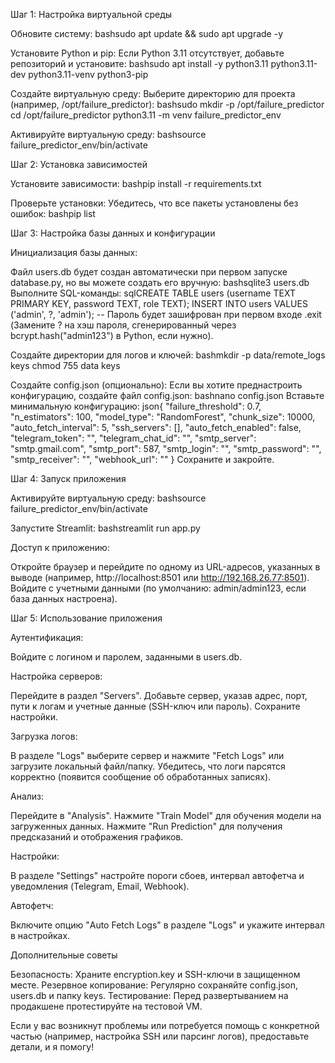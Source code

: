 Шаг 1: Настройка виртуальной среды

Обновите систему:
bashsudo apt update && sudo apt upgrade -y

Установите Python и pip:
Если Python 3.11 отсутствует, добавьте репозиторий и установите:
bashsudo apt install -y python3.11 python3.11-dev python3.11-venv python3-pip

Создайте виртуальную среду:
Выберите директорию для проекта (например, /opt/failure_predictor):
bashsudo mkdir -p /opt/failure_predictor
cd /opt/failure_predictor
python3.11 -m venv failure_predictor_env

Активируйте виртуальную среду:
bashsource failure_predictor_env/bin/activate



Шаг 2: Установка зависимостей

Установите зависимости:
bashpip install -r requirements.txt

Проверьте установки:
Убедитесь, что все пакеты установлены без ошибок:
bashpip list

Шаг 3: Настройка базы данных и конфигурации

Инициализация базы данных:

Файл users.db будет создан автоматически при первом запуске database.py, но вы можете создать его вручную:
bashsqlite3 users.db
Выполните SQL-команды:
sqlCREATE TABLE users (username TEXT PRIMARY KEY, password TEXT, role TEXT);
INSERT INTO users VALUES ('admin', ?, 'admin'); -- Пароль будет зашифрован при первом входе
.exit
(Замените ? на хэш пароля, сгенерированный через bcrypt.hash("admin123") в Python, если нужно).


Создайте директории для логов и ключей:
bashmkdir -p data/remote_logs keys
chmod 755 data keys

Создайте config.json (опционально):
Если вы хотите преднастроить конфигурацию, создайте файл config.json:
bashnano config.json
Вставьте минимальную конфигурацию:
json{
    "failure_threshold": 0.7,
    "n_estimators": 100,
    "model_type": "RandomForest",
    "chunk_size": 10000,
    "auto_fetch_interval": 5,
    "ssh_servers": [],
    "auto_fetch_enabled": false,
    "telegram_token": "",
    "telegram_chat_id": "",
    "smtp_server": "smtp.gmail.com",
    "smtp_port": 587,
    "smtp_login": "",
    "smtp_password": "",
    "smtp_receiver": "",
    "webhook_url": ""
}
Сохраните и закройте.



Шаг 4: Запуск приложения

Активируйте виртуальную среду:
bashsource failure_predictor_env/bin/activate

Запустите Streamlit:
bashstreamlit run app.py

Доступ к приложению:

Откройте браузер и перейдите по одному из URL-адресов, указанных в выводе (например, http://localhost:8501 или http://192.168.26.77:8501).
Войдите с учетными данными (по умолчанию: admin/admin123, если база данных настроена).




Шаг 5: Использование приложения

Аутентификация:

Войдите с логином и паролем, заданными в users.db.


Настройка серверов:

Перейдите в раздел "Servers".
Добавьте сервер, указав адрес, порт, пути к логам и учетные данные (SSH-ключ или пароль).
Сохраните настройки.


Загрузка логов:

В разделе "Logs" выберите сервер и нажмите "Fetch Logs" или загрузите локальный файл/папку.
Убедитесь, что логи парсятся корректно (появится сообщение об обработанных записях).


Анализ:

Перейдите в "Analysis".
Нажмите "Train Model" для обучения модели на загруженных данных.
Нажмите "Run Prediction" для получения предсказаний и отображения графиков.


Настройки:

В разделе "Settings" настройте пороги сбоев, интервал автофетча и уведомления (Telegram, Email, Webhook).


Автофетч:

Включите опцию "Auto Fetch Logs" в разделе "Logs" и укажите интервал в настройках.


Дополнительные советы

Безопасность: Храните encryption.key и SSH-ключи в защищенном месте.
Резервное копирование: Регулярно сохраняйте config.json, users.db и папку keys.
Тестирование: Перед развертыванием на продакшене протестируйте на тестовой VM.

Если у вас возникнут проблемы или потребуется помощь с конкретной частью (например, настройка SSH или парсинг логов), предоставьте детали, и я помогу!
